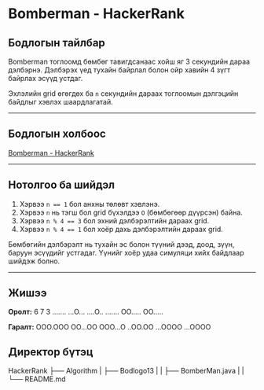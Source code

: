 # Bomberman - HackerRank

## Бодлогын тайлбар

Bomberman тоглоомд бөмбөг тавигдсанаас хойш яг 3 секундийн дараа дэлбэрнэ. Дэлбэрэх үед тухайн байрлал болон ойр хавийн 4 зүгт байрлах эсүүд устдаг.

Эхлэлийн grid өгөгдөх ба `n` секундийн дараах тоглоомын дэлгэцийн байдлыг хэвлэх шаардлагатай.

---

## Бодлогын холбоос

[Bomberman - HackerRank](https://www.hackerrank.com/challenges/bomber-man/problem?isFullScreen=true)

---

## Нотолгоо ба шийдэл

1. Хэрвээ `n == 1` бол анхны төлөвт хэвлэнэ.
2. Хэрвээ `n` нь тэгш бол grid бүхэлдээ `O` (бөмбөгөөр дүүрсэн) байна.
3. Хэрвээ `n % 4 == 3` бол эхний дэлбэрэлтийн дараах grid.
4. Хэрвээ `n % 4 == 1` бол хоёр дахь дэлбэрэлтийн дараах grid.

Бөмбөгийн дэлбэрэлт нь тухайн эс болон түүний дээд, доод, зүүн, баруун эсүүдийг устгадаг. Үүнийг хоёр удаа симуляци хийх байдлаар шийдэж болно.

---

## Жишээ

**Оролт:**
6 7 3
.......
...O...
....O..
.......
OO.....
OO.....


**Гаралт:**
OOO.OOO
OO...OO
OOO...O
..OO.OO
...OOOO
...OOOO

## Директор бүтэц
HackerRank
    ├── Algorithm
    |   ├── Bodlogo13
    |   |   ├── BomberMan.java
    |   |   └── README.md
